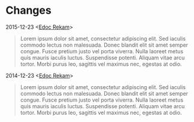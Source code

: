 # Changes

2015-12-23  <[Edoc Rekam]>

> Lorem ipsum dolor sit amet, consectetur adipiscing elit. Sed iaculis commodo
> lectus non malesuada. Donec blandit elit sit amet semper congue. Fusce pretium
> justo vel porta viverra. Nulla laoreet metus quis mauris iaculis luctus.
> Suspendisse potenti. Aliquam vitae arcu tortor. Morbi purus leo, sagittis vel
> maximus nec, egestas at odio.

2014-12-23  <[Edoc Rekam]>

> Lorem ipsum dolor sit amet, consectetur adipiscing elit. Sed iaculis commodo
> lectus non malesuada. Donec blandit elit sit amet semper congue. Fusce pretium
> justo vel porta viverra. Nulla laoreet metus quis mauris iaculis luctus.
> Suspendisse potenti. Aliquam vitae arcu tortor. Morbi purus leo, sagittis vel
> maximus nec, egestas at odio.



[Edoc Rekam]:<https://github.com/EdocRekam>
